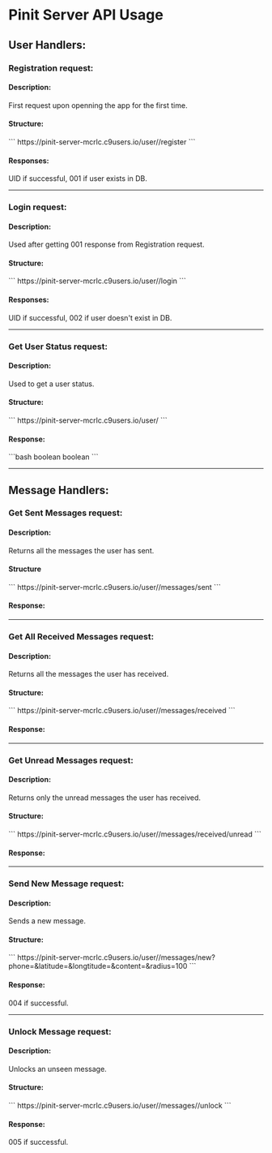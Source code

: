 <h1>Pinit Server API Usage</h1>
<h2>User Handlers:</h2>
<h3>Registration request:</h3>
<h4>Description:</h4>
First request upon openning the app for the first time.
<h4>Structure:</h4>
```
https://pinit-server-mcrlc.c9users.io/user/<phone>/register
```
<h4>Responses:</h4>
UID if successful, 001 if user exists in DB.
<hr>
<h3>Login request:</h3>
<h4>Description:</h4>
Used after getting 001 response from Registration request.
<h4>Structure:</h4>
```
https://pinit-server-mcrlc.c9users.io/user/<phone>/login
```
<h4>Responses:</h4>
UID if successful, 002 if user doesn't exist in DB.
<hr>
<h3>Get User Status request:</h3>
<h4>Description:</h4>
Used to get a user status.
<h4>Structure:</h4>
```
https://pinit-server-mcrlc.c9users.io/user/<phone>
```
<h4>Response:</h4>
```bash
<user>
    <unseenmessages>boolean</unseenmessages>
    <newmessages>boolean<newmessages>
</user>
```
<hr>
<h2>Message Handlers:</h2>
<h3>Get Sent Messages request:</h3>
<h4>Description:</h4>
Returns all the messages the user has sent.
<h4>Structure</h4>
```
https://pinit-server-mcrlc.c9users.io/user/<id>/messages/sent
```
<h4>Response:</h4>
<hr>
<h3>Get All Received Messages request:</h3>
<h4>Description:</h4>
Returns all the messages the user has received.
<h4>Structure:</h4>
```
https://pinit-server-mcrlc.c9users.io/user/<id>/messages/received
```
<h4>Response:</h4>
<hr>
<h3>Get Unread Messages request:</h3>
<h4>Description:</h4>
Returns only the unread messages the user has received.
<h4>Structure:</h4>
```
https://pinit-server-mcrlc.c9users.io/user/<id>/messages/received/unread
```
<h4>Response:</h4>
<hr>
<h3>Send New Message request:</h3>
<h4>Description:</h4>
Sends a new message.
<h4>Structure:</h4>
```
https://pinit-server-mcrlc.c9users.io/user/<id>/messages/new?phone=<recipient-phone>&latitude=<longtitude>&longtitude=<longtitude>&content=<content>&radius=100
```
<h4>Response:</h4>
004 if successful.
<hr>
<h3>Unlock Message request:</h3>
<h4>Description: </h4>
Unlocks an unseen message.
<h4>Structure:</h4>
```
https://pinit-server-mcrlc.c9users.io/user/<id>/messages/<mid>/unlock
```
<h4>Response:</h4>
005 if successful.